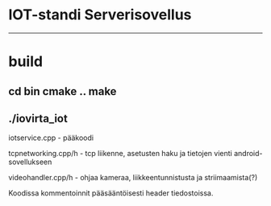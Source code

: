 # IOT-standi Serverisovellus
----------------------------------------------------------
# build
cd bin
cmake ..
make
----------------------------------------------------------
./iovirta_iot
----------------------------------------------------------
iotservice.cpp - pääkoodi

tcpnetworking.cpp/h - tcp liikenne, asetusten haku ja tietojen vienti
android-sovellukseen

videohandler.cpp/h - ohjaa kameraa, liikkeentunnistusta ja striimaamista(?)

Koodissa kommentoinnit pääsääntöisesti header tiedostoissa.
